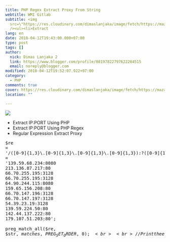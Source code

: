```yaml
---
title: PHP Regex Extract Proxy From String
webtitle: WMI Gitlab
subtitle: <img
  src=\"https://res.cloudinary.com/dimaslanjaka/image/fetch/https://mazadie.files.wordpress.com/2012/03/regex.jpg\"
  /><ul><li>Extract
lang: en
date: 2018-04-12T19:43:00.000+07:00
type: post
tags: []
author:
  nick: Dimas Lanjaka 2
  link: https://www.blogger.com/profile/08197822797622284515
  email: noreply@blogger.com
modified: 2018-04-12T19:52:07.922+07:00
category:
  - PHP
comments: true
cover: https://res.cloudinary.com/dimaslanjaka/image/fetch/https://mazadie.files.wordpress.com/2012/03/regex.jpg
location: ""

---
```


<img src="https://res.cloudinary.com/dimaslanjaka/image/fetch/https://mazadie.files.wordpress.com/2012/03/regex.jpg"><ul><li>Extract IP:PORT Using PHP</li><li>Extract IP:PORT Using PHP Regex</li><li>Regular Expression Extract Proxy</li></ul> <pre onclick="this.focus();this.select()">$re = '/([0-9]{1,3}\.[0-9]{1,3}\.[0-9]{1,3}\.[0-9]{1,3}):?([0-9]{1,6})?/m';<br>$str = '139.59.68.234:8080<br>213.136.87.217:80<br>66.70.255.195:3128<br>66.70.255.195:3128<br>64.90.244.115:8080<br>159.65.156.208:80<br>66.70.147.196:3128<br>66.70.147.197:3128<br>54.39.23.19:3128<br>139.59.224.50:80<br>142.44.137.222:80<br>179.107.51.203:80';<br><br>preg_match_all($re, $str, $matches, PREG_SET_ORDER, 0);<br><br>// Print the entire match result<br>var_dump($matches);<br></pre>